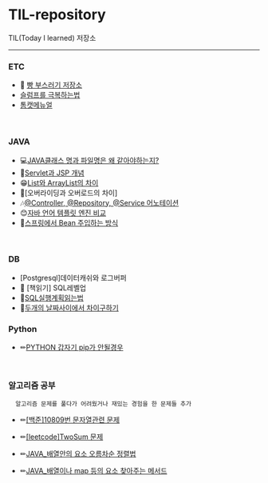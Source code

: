 # TIL-repository
TIL(Today I learned) 저장소

---
### ETC
* 🍞 [빵 부스러기 저장소](https://github.com/rlarudgkswkd/TIL-repository/blob/master/ETC/BreadComb.md)
* [슬럼프를 극복하는법](https://github.com/rlarudgkswkd/TIL-repository/blob/master/ETC/%EC%8A%AC%EB%9F%BC%ED%94%84%EB%A5%BC%20%EA%B7%B9%EB%B3%B5%ED%95%98%EB%8A%94%EB%B2%95.md)
* [톰캣메뉴얼](https://github.com/rlarudgkswkd/TIL-repository/blob/master/ETC/%ED%86%B0%EC%BA%A3%EB%A9%94%EB%89%B4%EC%96%BC.md)
<br>

### JAVA
* 💻[JAVA클래스 명과 파일명은 왜 같아야하는지?](https://github.com/rlarudgkswkd/TIL-repository/blob/master/JAVA/ClassNamingReason.md)
* 🎫[Servlet과 JSP 개념](https://github.com/rlarudgkswkd/TIL-repository/blob/master/JAVA/Servlet%EA%B3%BC%20JSP%EC%9D%98%20%EA%B0%9C%EB%85%90.md)
* 😁[List와 ArrayList의 차이](https://github.com/rlarudgkswkd/TIL-repository/blob/master/JAVA/List%EC%99%80%20ArrayList%EC%9D%98%20%EC%B0%A8%EC%9D%B4.md)
* 🎐[오버라이딩과 오버로드의 차이]
* 🎶[@Controller, @Repository, @Service 어노테이션](https://github.com/rlarudgkswkd/TIL-repository/blob/master/JAVA/%40Controller%2C%20%40Repository%2C%20%40Service%20%EC%96%B4%EB%85%B8%ED%85%8C%EC%9D%B4%EC%85%98.md)
* 😊[자바 언어 템플릿 엔진 비교](https://github.com/rlarudgkswkd/TIL-repository/blob/master/JAVA/%EC%9E%90%EB%B0%94%20%EC%96%B8%EC%96%B4%20%ED%85%9C%ED%94%8C%EB%A6%BF%20%EC%97%94%EC%A7%84%20%EB%B9%84%EA%B5%90.md)
* 🤣[스프링에서 Bean 주입하는 방식](https://github.com/rlarudgkswkd/TIL-repository/blob/master/JAVA/%EC%8A%A4%ED%94%84%EB%A7%81%EC%97%90%EC%84%9C%20Bean%20%EC%A3%BC%EC%9E%85%ED%95%98%EB%8A%94%20%EB%B0%A9%EC%8B%9D.md)

<br>

### DB
* [Postgresql]데이터캐쉬와 로그버퍼
* 📖 [책읽기] SQL레벨업 
* 🚟[SQL실행계획읽는법](https://github.com/rlarudgkswkd/TIL-repository/blob/master/DB/%EC%8B%A4%ED%96%89%EA%B3%84%ED%9A%8D%20%EC%9D%BD%EB%8A%94%EB%B0%A9%EB%B2%95.md)
* 🎏[두개의 날짜사이에서 차이구하기](https://github.com/rlarudgkswkd/TIL-repository/blob/master/DB/%EB%82%A0%EC%A7%9C%EC%9C%A0%ED%98%95%EB%81%BC%EB%A6%AC%EC%B0%A8%EA%B0%90.md)

### Python
* ✏[PYTHON 갑자기 pip가 안될경우](https://devlog.jwgo.kr/2020/02/29/broken-pip-error/)

<br>

### 알고리즘 공부
      알고리즘 문제를 풀다가 어려웠거나 재밌는 경험을 한 문제들 추가
* ✏[[백준]10809번 문자열관련 문제](https://github.com/rlarudgkswkd/TIL-repository/blob/master/%EC%95%8C%EA%B3%A0%EB%A6%AC%EC%A6%98%20%EA%B3%B5%EB%B6%80/%EB%B0%B1%EC%A4%80/10809%EB%AC%B8%EC%A0%9C/Readme.md)
* ✏[[leetcode]TwoSum 문제](https://github.com/rlarudgkswkd/TIL-repository/blob/master/%EC%95%8C%EA%B3%A0%EB%A6%AC%EC%A6%98%20%EA%B3%B5%EB%B6%80/leetcode/TwoSum_%EA%B2%BD%ED%95%9C%ED%92%80%EC%9D%B4.md)

* ✏[JAVA_배열안의 요소 오름차순 정렬법](https://github.com/rlarudgkswkd/TIL-repository/blob/master/%EC%95%8C%EA%B3%A0%EB%A6%AC%EC%A6%98%20%EA%B3%B5%EB%B6%80/%EC%9E%90%EB%B0%94_%EB%B0%B0%EC%97%B4%20%EC%9A%94%EC%86%8C%EB%93%A4%20%EC%98%A4%EB%A6%84%EC%B0%A8%EC%88%9C%20%EC%A0%95%EB%A0%AC.md)
* ✏[JAVA_배열이나 map 등의 요소 찾아주는 메서드](https://github.com/rlarudgkswkd/TIL-repository/blob/master/%EC%95%8C%EA%B3%A0%EB%A6%AC%EC%A6%98%20%EA%B3%B5%EB%B6%80/%EC%9E%90%EB%B0%94_%EC%9A%94%EC%86%8C%20%EC%B0%BE%EB%8A%94%20%EB%A9%94%EC%84%9C%EB%93%9C.md)
